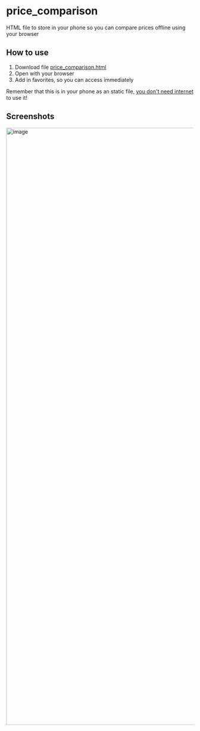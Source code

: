 # price_comparison
HTML file to store in your phone so you can compare prices offline using your browser


## How to use
1. Download file [price_comparison.html](price_comparison.html)
2. Open with your browser
3. Add in favorites, so you can access immediately

Remember that this is in your phone as an static file, <ins>you don't need internet</ins> to use it!

## Screenshots
<img width="720" height="1600" alt="image" src="https://github.com/user-attachments/assets/b55af121-f747-4bed-b12f-2cbf1b3385ba" />
